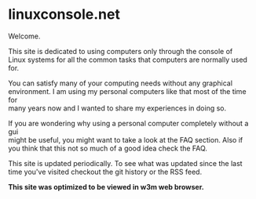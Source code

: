 # linuxconsole.net

Welcome.  

This site is dedicated to using computers only through the console of  
Linux systems for all the common tasks that computers are normally used for.  
  
You can satisfy many of your computing needs without any graphical  
environment. I am using my personal computers like that most of the time for  
many years now and I wanted to share my experiences in doing so. 

If you are wondering why using a personal computer completely without a gui  
might be useful, you might want to take a look at the FAQ section. Also if  
you think that this not so much of a good idea check the FAQ.
  
This site is updated periodically. To see what was updated since the last  
time you've visited checkout the git history or the RSS feed.  

**This site was optimized to be viewed in w3m web browser.**

